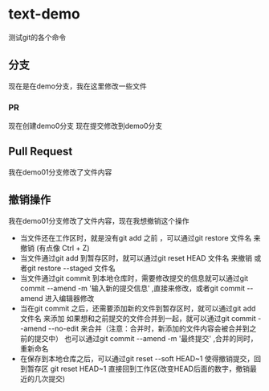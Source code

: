 # text-demo
测试git的各个命令

## 分支
现在是在demo分支，我在这里修改一些文件

### PR
现在创建demo0分支
现在提交修改到demo0分支

## Pull Request
我在demo01分支修改了文件内容

## 撤销操作
我在demo01分支修改了文件内容，现在我想撤销这个操作
  - 当文件还在工作区时，就是没有git add 之前 ，可以通过git restore 文件名 来撤销 (有点像 Ctrl + Z)
  - 当文件通过git add 到暂存区时，就可以通过git reset HEAD 文件名 来撤销 或者git restore --staged 文件名
  - 当文件通过git commit 到本地仓库时，需要修改提交的信息就可以通过git commit --amend -m '输入新的提交信息' ,直接来修改，或者git commit --amend 进入编辑器修改
  - 当在git commit 之后，还需要添加新的文件到暂存区时，就可以通过git add 文件名 来添加 
  如果想和之前提交的文件合并到一起，就可以通过git commit --amend --no-edit 来合并（注意：合并时，新添加的文件内容会被合并到之前的提交中）
  也可以通过git commit --amend -m '最终提交' ,合并的同时，重新命名 
  - 在保存到本地仓库之后，可以通过git reset --soft HEAD~1 使得撤销提交，回到暂存区 git reset HEAD~1 直接回到工作区(改变HEAD后面的数字，撤销最近的几次提交)